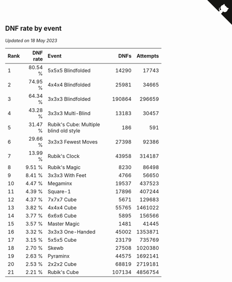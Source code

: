 ## DNF rate by event

*Updated on 18 May 2023*

| Rank | DNF rate | Event | DNFs | Attempts |
| :--- | ---: | :--- | ---: | ---: |
| 1 | 80.54 % | 5x5x5 Blindfolded | 14290 | 17743 |
| 2 | 74.95 % | 4x4x4 Blindfolded | 25981 | 34665 |
| 3 | 64.34 % | 3x3x3 Blindfolded | 190864 | 296659 |
| 4 | 43.28 % | 3x3x3 Multi-Blind | 13183 | 30457 |
| 5 | 31.47 % | Rubik's Cube: Multiple blind old style | 186 | 591 |
| 6 | 29.66 % | 3x3x3 Fewest Moves | 27398 | 92386 |
| 7 | 13.99 % | Rubik's Clock | 43958 | 314187 |
| 8 | 9.51 % | Rubik's Magic | 8230 | 86498 |
| 9 | 8.41 % | 3x3x3 With Feet | 4766 | 56650 |
| 10 | 4.47 % | Megaminx | 19537 | 437523 |
| 11 | 4.39 % | Square-1 | 17896 | 407244 |
| 12 | 4.37 % | 7x7x7 Cube | 5671 | 129683 |
| 13 | 3.82 % | 4x4x4 Cube | 55765 | 1461022 |
| 14 | 3.77 % | 6x6x6 Cube | 5895 | 156566 |
| 15 | 3.57 % | Master Magic | 1481 | 41445 |
| 16 | 3.32 % | 3x3x3 One-Handed | 45002 | 1353871 |
| 17 | 3.15 % | 5x5x5 Cube | 23179 | 735769 |
| 18 | 2.70 % | Skewb | 27508 | 1020380 |
| 19 | 2.63 % | Pyraminx | 44575 | 1692141 |
| 20 | 2.53 % | 2x2x2 Cube | 68819 | 2719181 |
| 21 | 2.21 % | Rubik's Cube | 107134 | 4856754 |


<a href="https://github.com/JustinTimeCuber/wca_statistics" class="github-corner" aria-label="View source on Github"><svg width="80" height="80" viewBox="0 0 250 250" style="fill:#151513; color:#fff; position: absolute; top: 0; border: 0; right: 0;" aria-hidden="true"><path d="M0,0 L115,115 L130,115 L142,142 L250,250 L250,0 Z"></path><path d="M128.3,109.0 C113.8,99.7 119.0,89.6 119.0,89.6 C122.0,82.7 120.5,78.6 120.5,78.6 C119.2,72.0 123.4,76.3 123.4,76.3 C127.3,80.9 125.5,87.3 125.5,87.3 C122.9,97.6 130.6,101.9 134.4,103.2" fill="currentColor" style="transform-origin: 130px 106px;" class="octo-arm"></path><path d="M115.0,115.0 C114.9,115.1 118.7,116.5 119.8,115.4 L133.7,101.6 C136.9,99.2 139.9,98.4 142.2,98.6 C133.8,88.0 127.5,74.4 143.8,58.0 C148.5,53.4 154.0,51.2 159.7,51.0 C160.3,49.4 163.2,43.6 171.4,40.1 C171.4,40.1 176.1,42.5 178.8,56.2 C183.1,58.6 187.2,61.8 190.9,65.4 C194.5,69.0 197.7,73.2 200.1,77.6 C213.8,80.2 216.3,84.9 216.3,84.9 C212.7,93.1 206.9,96.0 205.4,96.6 C205.1,102.4 203.0,107.8 198.3,112.5 C181.9,128.9 168.3,122.5 157.7,114.1 C157.9,116.9 156.7,120.9 152.7,124.9 L141.0,136.5 C139.8,137.7 141.6,141.9 141.8,141.8 Z" fill="currentColor" class="octo-body"></path></svg></a><style>.github-corner:hover .octo-arm{animation:octocat-wave 560ms ease-in-out}@keyframes octocat-wave{0%,100%{transform:rotate(0)}20%,60%{transform:rotate(-25deg)}40%,80%{transform:rotate(10deg)}}@media (max-width:500px){.github-corner:hover .octo-arm{animation:none}.github-corner .octo-arm{animation:octocat-wave 560ms ease-in-out}}</style>
